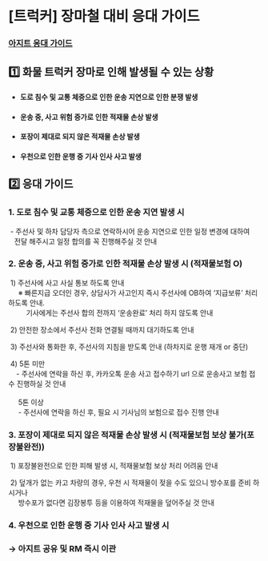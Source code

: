 # [트럭커] 장마철 대비 응대 가이드

### **[아지트 응대 가이드](https://ext.agit.in/g/300083464/wall/405771929)**

**1️⃣ 화물 트럭커 장마로 인해 발생될 수 있는 상황**
---------------------------------

* #### 도로 침수 및 교통 체증으로 인한 운송 지연으로 인한 분쟁 발생
* #### 운송 중, 사고 위험 증가로 인한 적재물 손상 발생
* #### 포장이 제대로 되지 않은 적재물 손상 발생
* #### 우천으로 인한 운행 중 기사 인사 사고 발생

**2️⃣ 응대 가이드**
--------------

### 1. 도로 침수 및 교통 체증으로 인한 운송 지연 발생 시

 - 주선사 및 하차 담당자 측으로 연락하시어 운송 지연으로 인한 일정 변경에 대하여   
   전달 해주시고 일정 합의를 꼭 진행해주실 것 안내

### 2. 운송 중, 사고 위험 증가로 인한 적재물 손상 발생 시 (적재물보험 O)

 1) 주선사에 사고 사실 통보 하도록 안내  
     ※ 빠른지급 오더인 경우, 상담사가 사고인지 즉시 주선사에 OB하여 ‘지급보류’ 처리하도록 안내.   
         기사에게는 주선사 합의 전까지 ‘운송완료’ 처리 하지 않도록 안내

 2) 안전한 장소에서 주선사 전화 연결될 때까지 대기하도록 안내

 3) 주선사와 통화한 후, 주선사의 지침을 받도록 안내 (하차지로 운행 재개 or 중단)

 4) 5톤 미만   
    - 주선사에 연락을 하신 후, 카카오톡 운송 사고 접수하기 url 으로 운송사고 보험 접수 진행하실 것 안내  
       
     5톤 이상  
     - 주선사에 연락을 하신 후, 필요 시 기사님의 보험으로 접수 진행 안내

### 3. 포장이 제대로 되지 않은 적재물 손상 발생 시 (적재물보험 보상 불가(포장불완전))

 1) 포장불완전으로 인한 피해 발생 시, 적재물보험 보상 처리 어려움 안내

 2) 덮개가 없는 카고 차량의 경우, 우천 시 적재물이 젖을 수도 있으니 방수포를 준비 하시거나   
     방수포가 없다면 김장봉투 등을 이용하여 적재물을 덮어주실 것 안내

### 4. 우천으로 인한 운행 중 기사 인사 사고 발생 시

### **→ 아지트 공유 및 RM 즉시 이관**